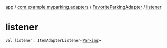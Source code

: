 [app](../../index.md) / [com.example.myparking.adapters](../index.md) / [FavoriteParkingAdapter](index.md) / [listener](./listener.md)

# listener

`val listener: ItemAdapterListener<`[`Parking`](../../com.example.myparking.models/-parking/index.md)`>`